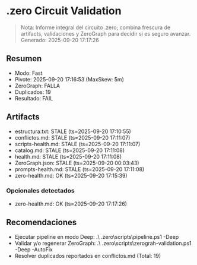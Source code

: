 #  .zero Circuit Validation
> Nota: Informe integral del circuito .zero; combina frescura de artifacts, validaciones y ZeroGraph para decidir si es seguro avanzar.
Generado: 2025-09-20 17:17:26

## Resumen
- Modo: Fast
- Pivote: 2025-09-20 17:16:53 (MaxSkew: 5m)
- ZeroGraph: FALLA
- Duplicados: 19
- Resultado: FAIL

## Artifacts
- estructura.txt: STALE (ts=2025-09-20 17:10:55)
- conflictos.md: STALE (ts=2025-09-20 17:11:07)
- scripts-health.md: STALE (ts=2025-09-20 17:11:07)
- catalog.md: STALE (ts=2025-09-20 17:11:08)
- health.md: STALE (ts=2025-09-20 17:11:08)
- ZeroGraph.json: STALE (ts=2025-09-20 00:03:43)
- prompts-health.md: STALE (ts=2025-09-20 17:11:08)
- zero-health.md: OK (ts=2025-09-20 17:15:39)

### Opcionales detectados
- zero-health.md: OK (ts=2025-09-20 17:17:26)

## Recomendaciones
- Ejecutar pipeline en modo Deep: .\\ .zero\\scripts\\pipeline.ps1 -Deep
- Validar y/o regenerar ZeroGraph: .\\ .zero\\scripts\\zerograh-validation.ps1 -Deep -AutoFix
- Resolver duplicados reportados en conflictos.md (Total: 19)
